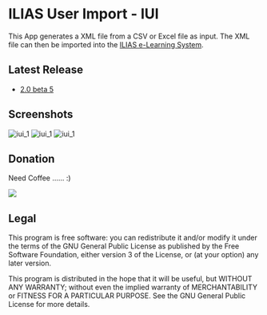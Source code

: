 # ILIAS User Import - IUI
This App generates a XML file from a CSV or Excel file as input. The XML file can then be imported into the [ILIAS e-Learning System](http://www.ilias.de/).

## Latest Release
  * [2.0 beta 5](https://github.com/iFadi/ilias-userimport/releases/download/2.0.beta5/IUI_2_beta5.jar)

## Screenshots
![iui_1](https://dl.dropbox.com/u/3098106/IUI/IUI_2.0.0_beta1.png)
![iui_1](https://dl.dropbox.com/u/3098106/IUI/IUI_2.0.0_beta2.png)
![iui_1](https://dl.dropbox.com/u/3098106/IUI/IUI_2.0.0_beta3.png)


## Donation
Need Coffee ...... :)

[<img src="https://www.paypalobjects.com/en_US/i/btn/btn_donate_LG.gif">](https://www.paypal.com/cgi-bin/webscr?cmd=_donations&business=fadi_asbih%40yahoo%2ede&lc=US&item_name=Support%20Developing%20ILIAS%20User%20Import&no_note=0&currency_code=EUR&bn=PP%2dDonationsBF%3abtn_donate_LG%2egif%3aNonHostedGuest)

## Legal
This program is free software: you can redistribute it and/or modify
it under the terms of the GNU General Public License as published by
the Free Software Foundation, either version 3 of the License, or
(at your option) any later version.

This program is distributed in the hope that it will be useful,
but WITHOUT ANY WARRANTY; without even the implied warranty of
MERCHANTABILITY or FITNESS FOR A PARTICULAR PURPOSE.  See the
GNU General Public License for more details.